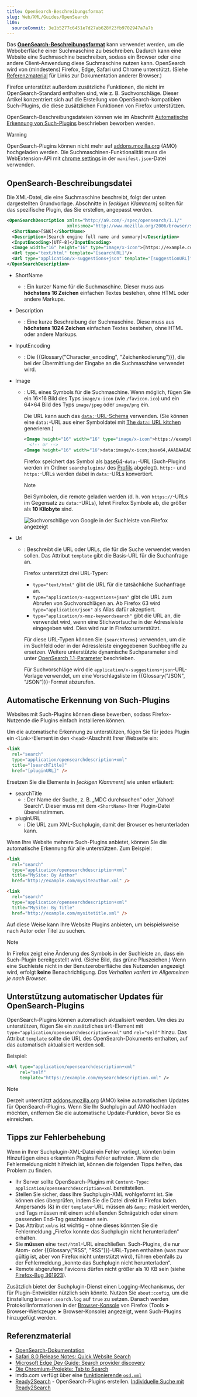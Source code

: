 ```yaml
---
title: OpenSearch-Beschreibungsformat
slug: Web/XML/Guides/OpenSearch
l10n:
  sourceCommit: 3e1b5277c6451e7d27ab628f23fb9702947a7a7b
---
```


Das **[OpenSearch-Beschreibungsformat](https://github.com/dewitt/opensearch)** kann verwendet werden, um die Weboberfläche einer Suchmaschine zu beschreiben. Dadurch kann eine Website eine Suchmaschine beschreiben, sodass ein Browser oder eine andere Client-Anwendung diese Suchmaschine nutzen kann. OpenSearch wird von (mindestens) Firefox, Edge, Safari und Chrome unterstützt. (Siehe [Referenzmaterial](#referenzmaterial) für Links zur Dokumentation anderer Browser.)

Firefox unterstützt außerdem zusätzliche Funktionen, die nicht im OpenSearch-Standard enthalten sind, wie z. B. Suchvorschläge. Dieser Artikel konzentriert sich auf die Erstellung von OpenSearch-kompatiblen Such-Plugins, die diese zusätzlichen Funktionen von Firefox unterstützen.

OpenSearch-Beschreibungsdateien können wie im Abschnitt [Automatische Erkennung von Such-Plugins](#automatische_erkennung_von_such-plugins) beschrieben beworben werden.

> [!WARNING]
> OpenSearch-Plugins können nicht mehr auf [addons.mozilla.org](https://addons.mozilla.org/) (AMO) hochgeladen werden. Die Suchmaschinen-Funktionalität muss die WebExtension-API mit [chrome settings](/de/docs/Mozilla/Add-ons/WebExtensions/manifest.json/chrome_settings_overrides) in der `manifest.json`-Datei verwenden.

## OpenSearch-Beschreibungsdatei

Die XML-Datei, die eine Suchmaschine beschreibt, folgt der unten dargestellten Grundvorlage. Abschnitte in _\[eckigen Klammern]_ sollten für das spezifische Plugin, das Sie erstellen, angepasst werden.

```xml
<OpenSearchDescription xmlns="http://a9.com/-/spec/opensearch/1.1/"
                       xmlns:moz="http://www.mozilla.org/2006/browser/search/">
  <ShortName>[SNK]</ShortName>
  <Description>[Search engine full name and summary]</Description>
  <InputEncoding>[UTF-8]</InputEncoding>
  <Image width="16" height="16" type="image/x-icon">[https://example.com/favicon.ico]</Image>
  <Url type="text/html" template="[searchURL]"/>
  <Url type="application/x-suggestions+json" template="[suggestionURL]"/>
</OpenSearchDescription>
```

- ShortName
  - : Ein kurzer Name für die Suchmaschine. Dieser muss aus **höchstens 16 Zeichen** einfachen Textes bestehen, ohne HTML oder andere Markups.
- Description
  - : Eine kurze Beschreibung der Suchmaschine. Diese muss aus **höchstens 1024 Zeichen** einfachen Textes bestehen, ohne HTML oder andere Markups.
- InputEncoding
  - : Die {{Glossary("Character_encoding", "Zeichenkodierung")}}, die bei der Übermittlung der Eingabe an die Suchmaschine verwendet wird.
- Image

  - : URL eines Symbols für die Suchmaschine. Wenn möglich, fügen Sie ein 16×16 Bild des Typs `image/x-icon` (wie `/favicon.ico`) und ein 64×64 Bild des Typs `image/jpeg` oder `image/png` ein.

    Die URL kann auch das [`data:`-URL-Schema](/de/docs/Web/URI/Schemes/data) verwenden. (Sie können eine `data:`-URL aus einer Symboldatei mit [The `data:` URL kitchen](https://software.hixie.ch/utilities/cgi/data/data) generieren.)

    ```xml
    <Image height="16" width="16" type="image/x-icon">https://example.com/favicon.ico</Image>
      <!-- or -->
    <Image height="16" width="16">data:image/x-icon;base64,AAABAAEAEBAAA…DAAA=</Image>
    ```

    Firefox speichert das Symbol als [base64](https://en.wikipedia.org/wiki/Base64)-`data:`-URL (Such-Plugins werden im Ordner `searchplugins/` des [Profils](https://support.mozilla.org/en-US/kb/profiles-where-firefox-stores-user-data) abgelegt). `http:`- und `https:`-URLs werden dabei in `data:`-URLs konvertiert.

    > [!NOTE]
    > Bei Symbolen, die remote geladen werden (d. h. von `https://`-URLs im Gegensatz zu `data:`-URLs), lehnt Firefox Symbole ab, die größer als **10 Kilobyte** sind.

    ![Suchvorschläge von Google in der Suchleiste von Firefox angezeigt](searchsuggestionsample.png)

- Url

  - : Beschreibt die URL oder URLs, die für die Suche verwendet werden sollen. Das Attribut `template` gibt die Basis-URL für die Suchanfrage an.

    Firefox unterstützt drei URL-Typen:

    - `type="text/html"` gibt die URL für die tatsächliche Suchanfrage an.
    - `type="application/x-suggestions+json"` gibt die URL zum Abrufen von Suchvorschlägen an. Ab Firefox 63 wird `type="application/json"` als Alias dafür akzeptiert.
    - `type="application/x-moz-keywordsearch"` gibt die URL an, die verwendet wird, wenn eine Stichwortsuche in der Adressleiste eingegeben wird. Dies wird nur in Firefox unterstützt.

    Für diese URL-Typen können Sie `{searchTerms}` verwenden, um die im Suchfeld oder in der Adressleiste eingegebenen Suchbegriffe zu ersetzen. Weitere unterstützte dynamische Suchparameter sind unter [OpenSearch 1.1-Parameter](https://github.com/dewitt/opensearch/blob/master/opensearch-1-1-draft-6.md#opensearch-11-parameters) beschrieben.

    Für Suchvorschläge wird die `application/x-suggestions+json`-URL-Vorlage verwendet, um eine Vorschlagsliste im {{Glossary("JSON", "JSON")}}-Format abzurufen.

## Automatische Erkennung von Such-Plugins

Websites mit Such-Plugins können diese bewerben, sodass Firefox-Nutzende die Plugins einfach installieren können.

Um die automatische Erkennung zu unterstützen, fügen Sie für jedes Plugin ein `<link>`-Element in den `<head>`-Abschnitt Ihrer Webseite ein:

```html
<link
  rel="search"
  type="application/opensearchdescription+xml"
  title="[searchTitle]"
  href="[pluginURL]" />
```

Ersetzen Sie die Elemente in _\[eckigen Klammern\]_ wie unten erläutert:

- searchTitle
  - : Der Name der Suche, z. B. „MDC durchsuchen“ oder „Yahoo! Search“. Dieser muss mit dem `<ShortName>` Ihrer Plugin-Datei übereinstimmen.
- pluginURL
  - : Die URL zum XML-Suchplugin, damit der Browser es herunterladen kann.

Wenn Ihre Website mehrere Such-Plugins anbietet, können Sie die automatische Erkennung für alle unterstützen. Zum Beispiel:

```html
<link
  rel="search"
  type="application/opensearchdescription+xml"
  title="MySite: By Author"
  href="http://example.com/mysiteauthor.xml" />

<link
  rel="search"
  type="application/opensearchdescription+xml"
  title="MySite: By Title"
  href="http://example.com/mysitetitle.xml" />
```

Auf diese Weise kann Ihre Website Plugins anbieten, um beispielsweise nach Autor oder Titel zu suchen.

> [!NOTE]
> In Firefox zeigt eine Änderung des Symbols in der Suchleiste an, dass ein Such-Plugin bereitgestellt wird. (Siehe Bild, das grüne Pluszeichen.) Wenn eine Suchleiste nicht in der Benutzeroberfläche des Nutzenden angezeigt wird, erfolgt **keine** Benachrichtigung. _Das Verhalten variiert im Allgemeinen je nach Browser._

## Unterstützung automatischer Updates für OpenSearch-Plugins

OpenSearch-Plugins können automatisch aktualisiert werden. Um dies zu unterstützen, fügen Sie ein zusätzliches `Url`-Element mit `type="application/opensearchdescription+xml"` und `rel="self"` hinzu. Das Attribut `template` sollte die URL des OpenSearch-Dokuments enthalten, auf das automatisch aktualisiert werden soll.

Beispiel:

```xml
<Url type="application/opensearchdescription+xml"
     rel="self"
     template="https://example.com/mysearchdescription.xml" />
```

> [!NOTE]
> Derzeit unterstützt [addons.mozilla.org](https://addons.mozilla.org/) (AMO) keine automatischen Updates für OpenSearch-Plugins. Wenn Sie Ihr Suchplugin auf AMO hochladen möchten, entfernen Sie die automatische Update-Funktion, bevor Sie es einreichen.

## Tipps zur Fehlerbehebung

Wenn in Ihrer Suchplugin-XML-Datei ein Fehler vorliegt, könnten beim Hinzufügen eines erkannten Plugins Fehler auftreten. Wenn die Fehlermeldung nicht hilfreich ist, können die folgenden Tipps helfen, das Problem zu finden.

- Ihr Server sollte OpenSearch-Plugins mit `Content-Type: application/opensearchdescription+xml` bereitstellen.
- Stellen Sie sicher, dass Ihre Suchplugin-XML wohlgeformt ist. Sie können dies überprüfen, indem Sie die Datei direkt in Firefox laden. Ampersands (&) in der `template`-URL müssen als `&amp;` maskiert werden, und Tags müssen mit einem schließenden Schrägstrich oder einem passenden End-Tag geschlossen sein.
- Das Attribut `xmlns` ist wichtig – ohne dieses könnten Sie die Fehlermeldung „Firefox konnte das Suchplugin nicht herunterladen“ erhalten.
- Sie **müssen** eine `text/html`-URL einschließen. Such-Plugins, die nur Atom- oder {{Glossary("RSS", "RSS")}}-URL-Typen enthalten (was zwar gültig ist, aber von Firefox nicht unterstützt wird), führen ebenfalls zu der Fehlermeldung „konnte das Suchplugin nicht herunterladen“.
- Remote abgerufene Favicons dürfen nicht größer als 10 KB sein (siehe [Firefox-Bug 361923](https://bugzil.la/361923)).

Zusätzlich bietet der Suchplugin-Dienst einen Logging-Mechanismus, der für Plugin-Entwickler nützlich sein könnte. Nutzen Sie `about:config`, um die Einstellung `browser.search.log` auf `true` zu setzen. Danach werden Protokollinformationen in der [Browser-Konsole](https://firefox-source-docs.mozilla.org/devtools-user/browser_console/index.html) von Firefox (Tools ➤ Browser-Werkzeuge ➤ Browser-Konsole) angezeigt, wenn Such-Plugins hinzugefügt werden.

## Referenzmaterial

- [OpenSearch-Dokumentation](https://github.com/dewitt/opensearch)
- [Safari 8.0 Release Notes: Quick Website Search](https://developer.apple.com/library/archive/releasenotes/General/WhatsNewInSafari/Articles/Safari_8_0.html)
- [Microsoft Edge Dev Guide: Search provider discovery](https://learn.microsoft.com/en-us/archive/microsoft-edge/legacy/developer/)
- [Die Chromium-Projekte: Tab to Search](https://www.chromium.org/tab-to-search/)
- imdb.com verfügt über eine [funktionierende `osd.xml`](https://m.media-amazon.com/images/G/01/imdb/images/imdbsearch-3349468880._CB470047351_.xml)
- [Ready2Search](https://ready.to/search/en/) - OpenSearch-Plugins erstellen. [Individuelle Suche mit Ready2Search](https://ready.to/search/make/en_make_plugin.htm)
